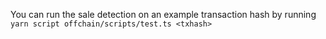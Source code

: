 You can run the sale detection on an example transaction hash by running `yarn script offchain/scripts/test.ts <txhash>`
